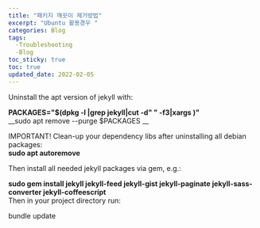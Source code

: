 ```yaml
---
title: "패키지 깨끗이 제거방법"
excerpt: "Ubuntu 활용경우 "
categories: Blog
tags:
  -Troubleshooting
  -Blog
toc_sticky: true
toc: true
updated_date: 2022-02-05
---
```


Uninstall the apt version of jekyll with:  

__PACKAGES="$(dpkg -l |grep jekyll|cut -d" " -f3|xargs )"__  
__sudo apt remove --purge $PACKAGES __  

IMPORTANT! Clean-up your dependency libs after uninstalling all debian packages:  
__sudo apt autoremove__  

Then install all needed jekyll packages via gem, e.g.:  

__sudo gem install jekyll jekyll-feed jekyll-gist jekyll-paginate jekyll-sass-converter jekyll-coffeescript__  
Then in your project directory run:  

bundle update  
